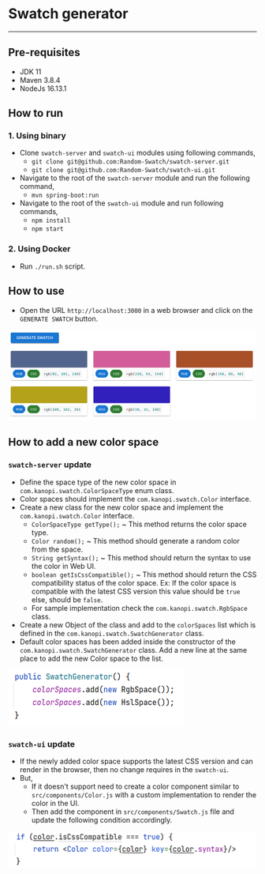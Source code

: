 # Swatch generator

---

## Pre-requisites
* JDK 11
* Maven 3.8.4
* NodeJs 16.13.1

## How to run

### 1. Using binary 

* Clone `swatch-server` and `swatch-ui` modules using following commands,
  * `git clone git@github.com:Random-Swatch/swatch-server.git`
  * `git clone git@github.com:Random-Swatch/swatch-ui.git`
* Navigate to the root of the `swatch-server` module and run the following command,
  * `mvn spring-boot:run`
* Navigate to the root of the `swatch-ui` module and run following commands,
  * `npm install`
  * `npm start`

### 2. Using Docker

* Run `./run.sh` script.

## How to use

* Open the URL `http://localhost:3000` in a web browser and click on the `GENERATE SWATCH` button.

![image info](./resources/screen-1.png)

## How to add a new color space

### `swatch-server` update
* Define the space type of the new color space in `com.kanopi.swatch.ColorSpaceType` enum class.
* Color spaces should implement the `com.kanopi.swatch.Color` interface.
* Create a new class for the new color space and implement the `com.kanopi.swatch.Color` interface.
  * `ColorSpaceType getType();` ~ This method returns the color space type.
  * `Color random();` ~ This method should generate a random color from the space.
  * `String getSyntax();` ~ This method should return the syntax to use the color in Web UI.
  * `boolean getIsCssCompatible();` ~ This method should return the CSS compatibility status of the color space. Ex: If the color space is compatible with the latest CSS version this value should be `true` else, should be `false`.
  * For sample implementation check the `com.kanopi.swatch.RgbSpace` class.
* Create a new Object of the class and add to the `colorSpaces` list which is defined in the `com.kanopi.swatch.SwatchGenerator` class. 
* Default color spaces has been added inside the constructor of the `com.kanopi.swatch.SwatchGenerator` class. Add a new line at the same place to add the new Color space to the list.

![image info](./resources/screen-2.png)

### `swatch-ui` update

* If the newly added color space supports the latest CSS version and can render in the browser, then no change requires in the `swatch-ui`.
* But,
  * If it doesn't support need to create a color component similar to `src/components/Color.js` with a custom implementation to render the color in the UI.
  * Then add the component in `src/components/Swatch.js` file and update the following condition accordingly.
    
![image info](./resources/screen-3.png)